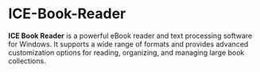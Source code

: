 # ICE-Book-Reader
**ICE Book Reader** is a powerful eBook reader and text processing software for Windows. It supports a wide range of formats and provides advanced customization options for reading, organizing, and managing large book collections.
